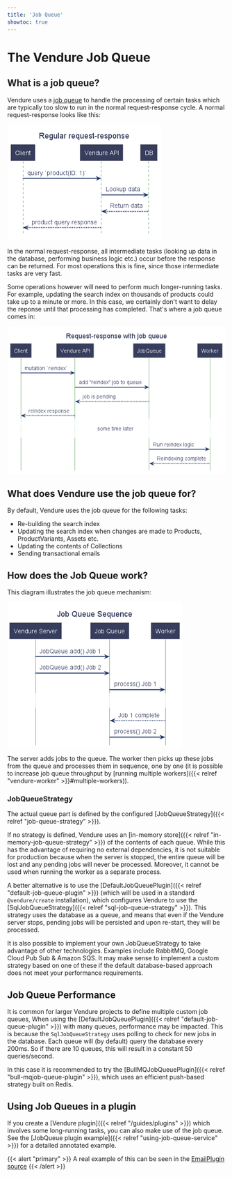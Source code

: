 ```yaml
---
title: 'Job Queue'
showtoc: true
---
```


# The Vendure Job Queue

## What is a job queue?

Vendure uses a [job queue](https://en.wikipedia.org/wiki/Job_queue) to handle the processing of certain tasks which are typically too slow to run in the normal request-response cycle. A normal request-response looks like this:

![./job_queue_req_res.png](./job_queue_req_res.png)

In the normal request-response, all intermediate tasks (looking up data in the database, performing business logic etc.) occur before the response can be returned. For most operations this is fine, since those intermediate tasks are very fast.

Some operations however will need to perform much longer-running tasks. For example, updating the search index on thousands of products could take up to a minute or more. In this case, we certainly don't want to delay the reponse until that processing has completed. That's where a job queue comes in:

![./job_queue_req_res_with_queue.png](./job_queue_req_res_with_queue.png)

## What does Vendure use the job queue for?

By default, Vendure uses the job queue for the following tasks:

- Re-building the search index
- Updating the search index when changes are made to Products, ProductVariants, Assets etc.
- Updating the contents of Collections
- Sending transactional emails

## How does the Job Queue work?

This diagram illustrates the job queue mechanism:

![./job_queue_sequence.png](./job_queue_sequence.png)

The server adds jobs to the queue. The worker then picks up these jobs from the queue and processes them in sequence, one by one (it is possible to increase job queue throughput by [running multiple workers]({{< relref "vendure-worker" >}}#multiple-workers)).

### JobQueueStrategy

The actual queue part is defined by the configured [JobQueueStrategy]({{< relref "job-queue-strategy" >}}).

If no strategy is defined, Vendure uses an [in-memory store]({{< relref "in-memory-job-queue-strategy" >}}) of the contents of each queue. While this has the advantage of requiring no external dependencies, it is not suitable for production because when the server is stopped, the entire queue will be lost and any pending jobs will never be processed. Moreover, it cannot be used when running the worker as a separate process.

A better alternative is to use the [DefaultJobQueuePlugin]({{< relref "default-job-queue-plugin" >}}) (which will be used in a standard `@vendure/create` installation), which configures Vendure to use the [SqlJobQueueStrategy]({{< relref "sql-job-queue-strategy" >}}). This strategy uses the database as a queue, and means that even if the Vendure server stops, pending jobs will be persisted and upon re-start, they will be processed.

It is also possible to implement your own JobQueueStrategy to take advantage of other technologies. Examples include RabbitMQ, Google Cloud Pub Sub & Amazon SQS. It may make sense to implement a custom strategy based on one of these if the default database-based approach does not meet your performance requirements.

## Job Queue Performance

It is common for larger Vendure projects to define multiple custom job queues, When using the [DefaultJobQueuePlugin]({{< relref "default-job-queue-plugin" >}}) with many queues, performance may be impacted. This is because the `SqlJobQueueStrategy` uses polling to check for new jobs in the database. Each queue will (by default) query the database every 200ms. So if there are 10 queues, this will result in a constant 50 queries/second.

In this case it is recommended to try the [BullMQJobQueuePlugin]({{< relref "bull-mqjob-queue-plugin" >}}), which uses an efficient push-based strategy built on Redis.

## Using Job Queues in a plugin

If you create a [Vendure plugin]({{< relref "/guides/plugins" >}}) which involves some long-running tasks, you can also make use of the job queue. See the [JobQueue plugin example]({{< relref "using-job-queue-service" >}}) for a detailed annotated example.

{{< alert "primary" >}}
A real example of this can be seen in the [EmailPlugin source](https://github.com/vendure-ecommerce/vendure/blob/master/packages/email-plugin/src/plugin.ts)
{{< /alert >}}
